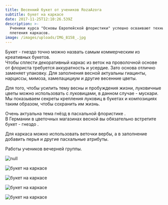 ```yaml
---
title: Весенний букет от учеников RozaAzora
subtitle: букет на каркасе
date: 2017-11-25T12:10:26.539Z
description: >-
  Ученики курса "Основы Европейской флористики" успешно осваивают технику
  плетения каркасов.
image: /images/uploads/IMG_8158_.jpg
---
```

Букет - гнездо точно можно назвать самым коммерческим из креативных букетов. \
Чтобы сплести декоративный каркас из веток на проволочной основе от флориста требуется аккуратность и усердие. Зато основа отлично заменяет упаковку. Для заполнения весной актуальны гиацинты, нарциссы, мимоза, хамелацициум и другие весенние цветы.

Для того, чтобы усилить тему весны и пробуждения жизни, луковичные цветы можно использовать с луковицами, в данном случае - мускари. \
Мы показываем секреты крепления луковиц в букетах и композициях таким образом, чтобы сохранить им жизнь.

Очень актуальна тема гнёзд в пасхальной флористике . \
В Германии в цветочных магазинах весной вы обязательно встретите букет - гнездо .

Для каркаса можно использовать веточки вербы, а в заполнение добавить перья и другие пасхальные атрибуты.

Работы учеников вечерней группы.

![null](/images/uploads/zx.jpg)

![букет на каркасе](/images/uploads/DSC_0106.JPG)

![букет на каркасе](/images/uploads/IMG_8086.jpg)

![букет на каркасе](/images/uploads/IMG_8127.jpg)

![букет на каркасе](/images/uploads/IMG_8158.jpg)


